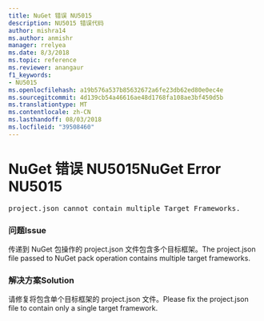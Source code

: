 ```yaml
---
title: NuGet 错误 NU5015
description: NU5015 错误代码
author: mishra14
ms.author: anmishr
manager: rrelyea
ms.date: 8/3/2018
ms.topic: reference
ms.reviewer: anangaur
f1_keywords:
- NU5015
ms.openlocfilehash: a19b576a537b85632672a6fe23db62ed80e0ec4e
ms.sourcegitcommit: 4d139cb54a46616ae48d1768fa108ae3bf450d5b
ms.translationtype: MT
ms.contentlocale: zh-CN
ms.lasthandoff: 08/03/2018
ms.locfileid: "39508460"
---
```

# <a name="nuget-error-nu5015"></a><span data-ttu-id="14b2c-103">NuGet 错误 NU5015</span><span class="sxs-lookup"><span data-stu-id="14b2c-103">NuGet Error NU5015</span></span>
<pre>project.json cannot contain multiple Target Frameworks.</pre>

### <a name="issue"></a><span data-ttu-id="14b2c-104">问题</span><span class="sxs-lookup"><span data-stu-id="14b2c-104">Issue</span></span>

<span data-ttu-id="14b2c-105">传递到 NuGet 包操作的 project.json 文件包含多个目标框架。</span><span class="sxs-lookup"><span data-stu-id="14b2c-105">The project.json file passed to NuGet pack operation contains multiple target frameworks.</span></span>


### <a name="solution"></a><span data-ttu-id="14b2c-106">解决方案</span><span class="sxs-lookup"><span data-stu-id="14b2c-106">Solution</span></span>

<span data-ttu-id="14b2c-107">请修复将包含单个目标框架的 project.json 文件。</span><span class="sxs-lookup"><span data-stu-id="14b2c-107">Please fix the project.json file to contain only a single target framework.</span></span>

